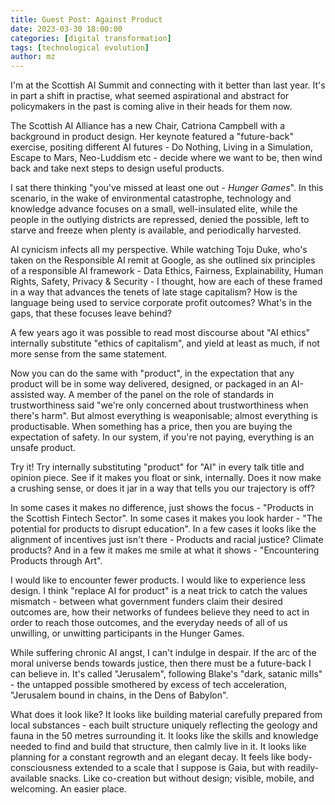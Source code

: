 ```yaml
---
title: Guest Post: Against Product
date: 2023-03-30 18:00:00
categories: [digital transformation]
tags: [technological evolution]
author: mz
---
```


I'm at the Scottish AI Summit and connecting with it better than last year. It's in part a shift in practise, what seemed aspirational and abstract for policymakers in the past is coming alive in their heads for them now.

The Scottish AI Alliance has a new Chair, Catriona Campbell with a background in product design. Her keynote featured a "future-back" exercise, positing different AI futures - Do Nothing, Living in a Simulation, Escape to Mars, Neo-Luddism etc - decide where we want to be, then wind back and take next steps to design useful products.

I sat there thinking "you've missed at least one out - _Hunger Games_". In this scenario, in the wake of environmental catastrophe, technology and knowledge advance focuses on a small, well-insulated elite, while the people in the outlying districts are repressed, denied the possible, left to starve and freeze when plenty is available, and periodically harvested.

AI cynicism infects all my perspective. While watching Toju Duke, who's taken on the Responsible AI remit at Google, as she outlined six principles of a responsible AI framework - Data Ethics, Fairness, Explainability, Human Rights, Safety, Privacy & Security - I thought, how are each of these framed in a way that advances the tenets of late stage capitalism? How is the language being used to service corporate profit outcomes? What's in the gaps, that these focuses leave behind?

A few years ago it was possible to read most discourse about "AI ethics" internally substitute "ethics of capitalism", and yield at least as much, if not more sense from the same statement.

Now you can do the same with "product", in the expectation that any product will be in some way delivered, designed, or packaged in an AI-assisted way. A member of the panel on the role of standards in trustworthiness said "we're only concerned about trustworthiness when there's harm". But almost everything is weaponisable; almost everything is productisable. When something has a price, then you are buying the expectation of safety. In our system, if you're not paying, everything is an unsafe product.

Try it! Try internally substituting "product" for "AI" in every talk title and opinion piece. See if it makes you float or sink, internally. Does it now make a crushing sense, or does it jar in a way that tells you our trajectory is off?

In some cases it makes no difference, just shows the focus - "Products in the Scottish Fintech Sector". In some cases it makes you look harder - "The potential for products to disrupt education". In a few cases it looks like the alignment of incentives just isn't there - Products and racial justice? Climate products? And in a few it makes me smile at what it shows - "Encountering Products through Art".

I would like to encounter fewer products. I would like to experience less design. I think "replace AI for product" is a neat trick to catch the values mismatch - between what government funders claim their desired outcomes are, how their networks of fundees believe they need to act in order to reach those outcomes, and the everyday needs of all of us unwilling, or unwitting participants in the Hunger Games.

While suffering chronic AI angst, I can't indulge in despair. If the arc of the moral universe bends towards justice, then there must be a future-back I can believe in. It's called "Jerusalem", following Blake's "dark, satanic mills" - the untapped possible smothered by excess of tech acceleration, "Jerusalem bound in chains, in the Dens of Babylon".

What does it look like? It looks like building material carefully prepared from local substances - each built structure uniquely reflecting the geology and fauna in the 50 metres surrounding it. It looks like the skills and knowledge needed to find and build that structure, then calmly live in it. It looks like planning for a constant regrowth and an elegant decay. It feels like body-consciousness extended to a scale that I suppose is Gaia, but with readily-available snacks. Like co-creation but without design; visible, mobile, and welcoming. An easier place.
